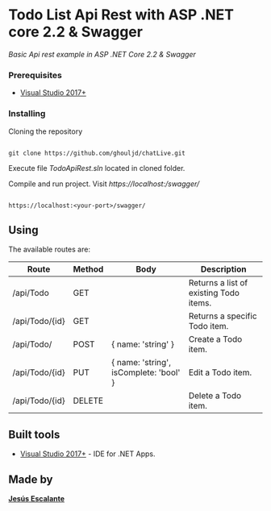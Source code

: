 # Todo List Api Rest with ASP .NET core 2.2 & Swagger

_Basic Api rest example in ASP .NET Core 2.2 & Swagger_

### Prerequisites

- [Visual Studio 2017+](https://visualstudio.microsoft.com)

### Installing

Cloning the repository

```

git clone https://github.com/ghouljd/chatLive.git

```

Execute file _TodoApiRest.sln_ located in cloned folder.

Compile and run project. Visit _https://localhost:<your-port>/swagger/_

```

https://localhost:<your-port>/swagger/

```

## Using

The available routes are:

| Route          | Method | Body                                   | Description                            |
| -------------- | ------ | -------------------------------------- | -------------------------------------- |
| /api/Todo      | GET    |                                        | Returns a list of existing Todo items. |
| /api/Todo/{id} | GET    |                                        | Returns a specific Todo item.          |
| /api/Todo/     | POST   | { name: 'string' }                     | Create a Todo item.                    |
| /api/Todo/{id} | PUT    | { name: 'string', isComplete: 'bool' } | Edit a Todo item.                      |
| /api/Todo/{id} | DELETE |                                        | Delete a Todo item.                    |

## Built tools

- [Visual Studio 2017+](https://visualstudio.microsoft.com) - IDE for .NET Apps.

## Made by

[**Jesús Escalante**](https://github.com/ghouljd)
